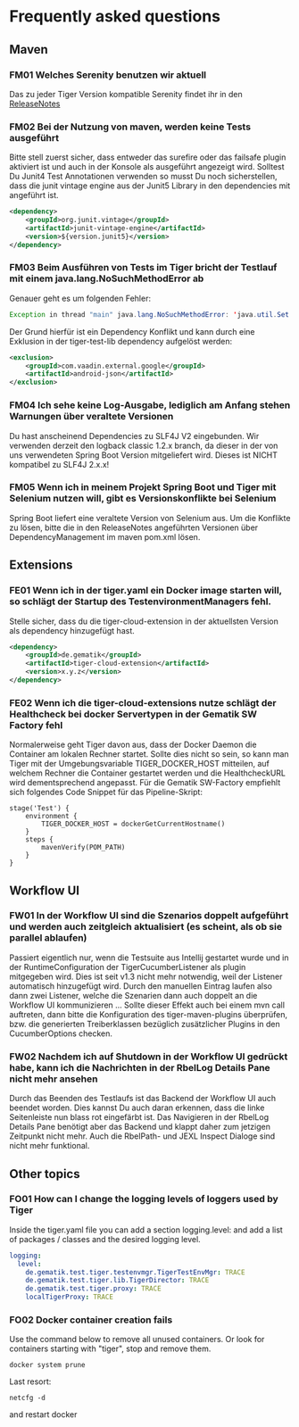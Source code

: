 # Frequently asked questions

## Maven

### FM01 Welches Serenity benutzen wir aktuell
Das zu jeder Tiger Version kompatible Serenity findet ihr in den [ReleaseNotes](ReleaseNotes.md)

### FM02 Bei der Nutzung von maven, werden keine Tests ausgeführt

Bitte stell zuerst sicher, dass entweder das surefire oder das failsafe plugin aktiviert ist und auch in der Konsole als ausgeführt angezeigt wird. Solltest Du Junit4 Test Annotationen verwenden so musst Du noch sicherstellen, dass die junit vintage engine aus der Junit5 Library in den dependencies mit angeführt ist.

```xml
<dependency>
    <groupId>org.junit.vintage</groupId>
    <artifactId>junit-vintage-engine</artifactId>
    <version>${version.junit5}</version>
</dependency>
```


### FM03 Beim Ausführen von Tests im Tiger bricht der Testlauf mit einem java.lang.NoSuchMethodError ab

Genauer geht es um folgenden Fehler:
```java
Exception in thread "main" java.lang.NoSuchMethodError: 'java.util.Set org.json.JSONObject.keySet()'
```
    
Der Grund hierfür ist ein Dependency Konflikt und kann durch eine Exklusion in der tiger-test-lib dependency aufgelöst werden:
```xml
<exclusion>
    <groupId>com.vaadin.external.google</groupId>
    <artifactId>android-json</artifactId>
</exclusion>
```

### FM04 Ich sehe keine Log-Ausgabe, lediglich am Anfang stehen Warnungen über veraltete Versionen

Du hast anscheinend Dependencies zu SLF4J V2 eingebunden.
Wir verwenden derzeit den logback classic 1.2.x branch, da dieser in der von uns verwendeten Spring Boot Version mitgeliefert wird. Dieses ist NICHT kompatibel zu SLF4J 2.x.x!  

### FM05 Wenn ich in meinem Projekt Spring Boot und Tiger mit Selenium nutzen will, gibt es Versionskonflikte bei Selenium

Spring Boot liefert eine veraltete Version von Selenium aus. Um die Konflikte zu lösen, bitte die in den ReleaseNotes angeführten Versionen über DependencyManagement im maven pom.xml lösen.

## Extensions

### FE01 Wenn ich in der tiger.yaml ein Docker image starten will, so schlägt der Startup des TestenvironmentManagers fehl.
Stelle sicher, dass du die tiger-cloud-extension in der aktuellsten Version als dependency hinzugefügt hast.

```xml
<dependency>
    <groupId>de.gematik</groupId>
    <artifactId>tiger-cloud-extension</artifactId>
    <version>x.y.z</version>
</dependency>
```

### FE02 Wenn ich die tiger-cloud-extensions nutze schlägt der Healthcheck bei docker Servertypen in der Gematik SW Factory fehl

Normalerweise geht Tiger davon aus, dass der Docker Daemon die Container am lokalen Rechner startet.
Sollte dies nicht so sein, so kann man Tiger mit der Umgebungsvariable TIGER_DOCKER_HOST mitteilen, auf welchem Rechner die Container gestartet werden und die HealthcheckURL wird dementsprechend angepasst. Für die Gematik SW-Factory empfiehlt sich folgendes Code Snippet für das Pipeline-Skript:

```
stage('Test') {
    environment {
        TIGER_DOCKER_HOST = dockerGetCurrentHostname()
    }
    steps {
        mavenVerify(POM_PATH)
    }
}
```

## Workflow UI

### FW01 In der Workflow UI sind die Szenarios doppelt aufgeführt und werden auch zeitgleich aktualisiert (es scheint, als ob sie parallel ablaufen)
Passiert eigentlich nur, wenn die Testsuite aus Intellij gestartet wurde und in der RuntimeConfiguration der TigerCucumberListener als plugin mitgegeben wird. Dies ist seit v1.3 nicht mehr notwendig, weil der Listener automatisch hinzugefügt wird. Durch den manuellen Eintrag laufen also dann zwei Listener, welche die Szenarien dann auch doppelt an die Workflow UI kommunizieren ...
Sollte dieser Effekt auch bei einem mvn call auftreten, dann bitte die Konfiguration des tiger-maven-plugins überprüfen, bzw. die generierten Treiberklassen bezüglich zusätzlicher Plugins in den CucumberOptions checken.

### FW02 Nachdem ich auf Shutdown in der Workflow UI gedrückt habe, kann ich die Nachrichten in der RbelLog Details Pane nicht mehr ansehen

Durch das Beenden des Testlaufs ist das Backend der Workflow UI auch beendet worden. Dies kannst Du auch daran erkennen, dass die linke Seitenleiste nun blass rot eingefärbt ist. Das Navigieren in der RbelLog Details Pane benötigt aber das Backend und klappt daher zum jetzigen Zeitpunkt nicht mehr. Auch die RbelPath- und JEXL Inspect Dialoge sind nicht mehr funktional.

## Other topics

### FO01 How can I change the logging levels of loggers used by Tiger
Inside the tiger.yaml file you can add a section logging.level: and add a list of packages / classes and the desired logging level. 

```yaml
logging:
  level:
    de.gematik.test.tiger.testenvmgr.TigerTestEnvMgr: TRACE
    de.gematik.test.tiger.lib.TigerDirector: TRACE
    de.gematik.test.tiger.proxy: TRACE
    localTigerProxy: TRACE
```

### FO02 Docker container creation fails
Use the command below to remove all unused containers. Or look for containers starting with "tiger", stop and remove them.
```
docker system prune
```
Last resort:
```
netcfg -d
```
and restart docker
